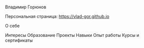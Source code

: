 
Владимир Горюнов

Персональная страница:
https://vlad-gor.github.io

О себе

Интересы
Образование
Проекты
Навыки
Опыт работы
Курсы и сертификаты


